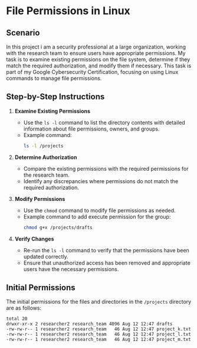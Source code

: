 # File Permissions in Linux

## Scenario
In this project i am  a security professional at a large organization, working with the research team to ensure users have appropriate permissions. My task is to examine existing permissions on the file system, determine if they match the required authorization, and modify them if necessary. This task is part of my Google Cybersecurity Certification, focusing on using Linux commands to manage file permissions.

## Step-by-Step Instructions

1. **Examine Existing Permissions**
   - Use the `ls -l` command to list the directory contents with detailed information about file permissions, owners, and groups.
   - Example command:
     ```bash
     ls -l /projects
     ```

2. **Determine Authorization**
   - Compare the existing permissions with the required permissions for the research team.
   - Identify any discrepancies where permissions do not match the required authorization.

3. **Modify Permissions**
   - Use the `chmod` command to modify file permissions as needed.
   - Example command to add execute permission for the group:
     ```bash
     chmod g+x /projects/drafts
     ```

4. **Verify Changes**
   - Re-run the `ls -l` command to verify that the permissions have been updated correctly.
   - Ensure that unauthorized access has been removed and appropriate users have the necessary permissions.

## Initial Permissions
The initial permissions for the files and directories in the `/projects` directory are as follows:

```plaintext
total 20
drwxr-xr-x 2 researcher2 research_team 4096 Aug 12 12:47 drafts
-rw-rw-r-- 1 researcher2 research_team   46 Aug 12 12:47 project_k.txt
-rw-rw-r-- 1 researcher2 research_team   46 Aug 12 12:47 project_l.txt
-rw-rw-r-- 1 researcher2 research_team   46 Aug 12 12:47 project_m.txt
